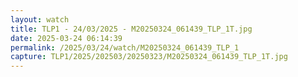 ```yaml
---
layout: watch
title: TLP1 - 24/03/2025 - M20250324_061439_TLP_1T.jpg
date: 2025-03-24 06:14:39
permalink: /2025/03/24/watch/M20250324_061439_TLP_1
capture: TLP1/2025/202503/20250323/M20250324_061439_TLP_1T.jpg
---
```

